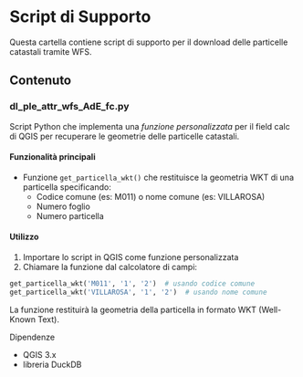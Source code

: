 # Script di Supporto

Questa cartella contiene script di supporto per il download delle particelle catastali tramite WFS.

## Contenuto

### dl_ple_attr_wfs_AdE_fc.py

Script Python che implementa una _funzione personalizzata_ per il field calc di QGIS per recuperare le geometrie delle particelle catastali.

#### Funzionalità principali

- Funzione `get_particella_wkt()` che restituisce la geometria WKT di una particella specificando:
  - Codice comune (es: M011) o nome comune (es: VILLAROSA)
  - Numero foglio
  - Numero particella

#### Utilizzo

1. Importare lo script in QGIS come funzione personalizzata
2. Chiamare la funzione dal calcolatore di campi:

```python
get_particella_wkt('M011', '1', '2')  # usando codice comune
get_particella_wkt('VILLAROSA', '1', '2')  # usando nome comune
```

La funzione restituirà la geometria della particella in formato WKT (Well-Known Text).

Dipendenze
- QGIS 3.x
- libreria DuckDB
